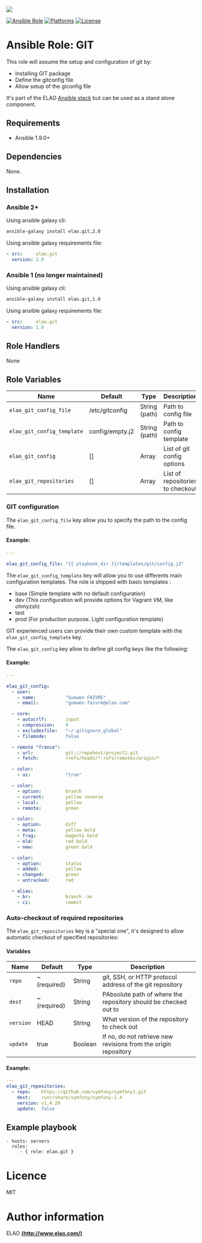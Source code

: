 <img src="http://www.elao.com/images/corpo/logo_red_small.png"/>

[![Ansible Role](https://img.shields.io/ansible/role/5541.svg?style=plastic)](https://galaxy.ansible.com/list#/roles/5541) [![Platforms](https://img.shields.io/badge/platforms-debian-lightgrey.svg?style=plastic)](#) [![License](http://img.shields.io/:license-mit-lightgrey.svg?style=plastic)](#)

# Ansible Role: GIT

This role will assume the setup and configuration of git by:
- Installing GIT package
- Define the gitconfig file
- Allow setup of the giconfig file

It's part of the ELAO <a href="http://www.manalas.com" target="_blank">Ansible stack</a> but can be used as a stand alone component.

## Requirements

- Ansible 1.9.0+

## Dependencies

None.

## Installation

### Ansible 2+

Using ansible galaxy cli:

```bash
ansible-galaxy install elao.git,2.0
```

Using ansible galaxy requirements file:

```yaml
- src:     elao.git
  version: 2.0
```

### Ansible 1 (no longer maintained)

Using ansible galaxy cli:

```bash
ansible-galaxy install elao.git,1.0
```

Using ansible galaxy requirements file:

```yaml
- src:     elao.git
  version: 1.0
```

## Role Handlers

None

## Role Variables

| Name                       | Default           | Type          | Description                      |
|--------------------------- |------------------ |-------------- |--------------------------------- |
| `elao_git_config_file`     | /etc/gitconfig    | String (path) | Path to config file              |
| `elao_git_config_template` | config/empty.j2   | String (path) | Path to config template          |
| `elao_git_config`          | []                | Array         | List of git config options       |
| `elao_git_repositories`    | []                | Array         | List of repositories to checkout |

### GIT configuration

The `elao_git_config_file` key allow you to specify the path to the config file.

#### Example:

```yaml
---

elao_git_config_file: "{{ playbook_dir }}/templates/git/config.j2"
```

The `elao_git_config_template` key will allow you to use differents main configuration templates. The role is shipped with basic templates :

- base (Simple template with no default configuration)
- dev (This configuration will provide options for Vagrant VM, like ohmyzsh)
- test
- prod (For production purpose. Light configuration template)

GIT experienced users can provide their own custom template with the `elao_git_config_template` key.

The `elao_git_config` key allow to define git config keys like the following:

#### Example:

```yaml
---

elao_git_config:
  - user:
    - name:           "Guewen FAIVRE"
    - email:          "guewen.faivre@elao.com"

  - core:
    - autocrlf:       input
    - compression:    9
    - excludesfile:   "~/.gitignore_global"
    - filemode:       false

  - remote "france":
    - url:            git://repohost/project1.git
    - fetch:          +refs/heads/*:refs/remotes/origin/*

  - color:
    - ui:             "true"

  - color:
    - option:         branch
    - current:        yellow reverse
    - local:          yellow
    - remote:         green

  - color:
    - option:         diff
    - meta:           yellow bold
    - frag:           magenta bold
    - old:            red bold
    - new:            green bold

  - color:
    - option:         status
    - added:          yellow
    - changed:        green
    - untracked:      red

  - alias:
    - br:             branch -av
    - ci:             commit
```

### Auto-checkout of required repositories

The `elao_git_repositories` key is a "special one", it's designed to allow automatic checkout of specified repositories:

#### Variables

| Name      | Default      | Type       | Description                                                     |
|-----------|------------- |----------- |---------------------------------------------------------------- |
| `repo`    | ~ (required) | String     | git, SSH, or HTTP protocol address of the git repository        |
| `dest`    | ~ (required) | String     | PAbsolute path of where the repository should be checked out to |
| `version` | HEAD         | String     | What version of the repository to check out                     |
| `update`  | true         | Boolean    | If no, do not retrieve new revisions from the origin repository |

#### Example:

```yaml
---
elao_git_repositories:
  - repo:    https://github.com/symfony/symfony1.git
    dest:    /usr/share/symfony/symfony-1.4
    version: v1.4.20
    update:  false
```

## Example playbook

    - hosts: servers
      roles:
         - { role: elao.git }

# Licence

MIT

# Author information

ELAO [**(http://www.elao.com/)**](http://www.elao.com)
